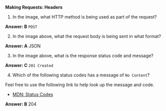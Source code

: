 **Making Requests: Headers**

1.  In the image, what HTTP method is being used as part of the request?

**Answer:  B** `POST`


2. In the image above, what the request body is being sent in what format?

**Answer:  A** JSON

3. In the image above, what is the response status code and message?

**Answer:  C** `201 Created`

4.  Which of the following status codes has a message of `No Content`?

Feel free to use the following link to help look up the message and code.
- [MDN: Status Codes](https://developer.mozilla.org/en-US/docs/Web/HTTP/Status)

**Answer:  B** 204
